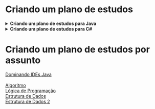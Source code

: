 # Criando um plano de estudos

<!-- Criando um plano de estudos para Java -->
<details>
    <summary><strong>Criando um plano de estudos para Java</strong></summary>
    <br />
    <div align="left">
        <!-- Básico - Conhecendo a Linguagem de Programação Java -->
        <table border=1>
            <tr>
                <th colspan="3"><a href="https://web.dio.me/coding/desafios-java-aceleracao-global-dev-21-gft/algorithm/fibonacci-facil?back=/tests/d32632f6-a3f6-4081-a64b-6397e9d02f15">Básico</a></th>
            </tr>
            <tr>
                <th colspan="3">Básico - Conhecendo a Linguagem de Programação Java</th>
            </tr>
            <tr>
                <th>Curso</th>
                <th>Código</th>
                <th>Status</th>
            </tr>
            <tr>
                <td><a href="https://web.dio.me/course/introducao-a-plataforma-java/learning/cdc0426c-9371-4af8-aaf0-23fffca6218f?back=/track/orange-tech-backend&tab=undefined&moduleId=undefined">Introdução à Plataforma Java - Introdução e Objetivos</a></td>
                <td><a href="#">Código</a></td>
                <td align="center">✔️</td>
            </tr>
            <tr>
                <td><a href="https://web.dio.me/course/ambiente-de-desenvolvimento-java/learning/c88e693f-67ca-4885-a1d1-0069da2aef10?back=/track/orange-tech-backend&tab=undefined&moduleId=undefined">Ambiente de Desenvolvimento Java - Introdução a IDEs</a></td>
                <td><a href="#">Código</a></td>
                <td align="center">✔️</td>
            </tr>
            <tr>
                <td><a href="https://web.dio.me/course/aprendendo-a-sintaxe-java/learning/f7af647f-d6ef-4663-8a3c-1f63129ee55f?back=/track/orange-tech-backend&tab=undefined&moduleId=undefined">Aprendendo a Sintaxe Java - Introdução</a></td>
                <td><a href="#">Código</a></td>
                <td align="center">✔️</td>
            </tr>
            <tr>
                <td><a href="https://web.dio.me/course/logica-condicional-e-controle-de-fluxos-em-java/learning/b5616a08-8f2f-4da0-bf9c-0fe384be2b42?back=/track/orange-tech-backend&tab=undefined&moduleId=undefined">Lógica Condicional e Controle de Fluxos em Java</a></td>
                <td><a href="#">Código</a></td>
                <td align="center">✔️</td>
            </tr>
            <tr>
                <td><a href="https://web.dio.me/course/estruturas-de-repeticao-e-arrays-em-java/learning/febaaad5-ea57-4389-a960-2907fa40041c?back=/track/orange-tech-backend&tab=undefined&moduleId=undefined">Estruturas de Repetição e Arrays em Java</a></td>
                <td><a href="#">Código</a></td>
                <td align="center">✔️</td>
            </tr>
            <tr>
                <td> - </td>
                <td><a href="https://github.com/shyoutarou/desafios-DIO/tree/master/Desafios/C%20Sharp/Desafios%20-%20Banco%20Carrefour%20Woman%20Developer/Pol%C3%ADgonos%20Regulares%20Simples">Código</a></td>
                <td align="center">✔️</td>
            </tr>	
            <tr>
                <td> - </td>
                <td><a href="https://github.com/shyoutarou/desafios-DIO/tree/master/Desafios/C%20Sharp/Desafios%20-%20Banco%20Carrefour%20Woman%20Developer/PUM">Código</a></td>
                <td align="center">✔️</td>
            </tr>
            <tr>
                <td> - </td>
                <td><a href="https://github.com/shyoutarou/desafios-DIO/tree/master/Desafios/C%20Sharp/Desafios%20-%20Banco%20Carrefour%20Woman%20Developer/Quadrado%20e%20ao%20Cubo">Código</a></td>
                <td align="center">✔️</td>
            </tr>
            <tr>
                <td> - </td>
                <td><a href="https://github.com/shyoutarou/desafios-DIO/tree/master/Desafios/C%20Sharp/Desafios%20-%20Banco%20Carrefour%20Woman%20Developer/Tabuada">Código</a></td>
                <td align="center">✔️</td>
            </tr>			
        </table>
    </div>
</details>

<!-- Criando um plano de estudos para C# -->
<details>
    <summary><strong>Criando um plano de estudos para C#</strong></summary>
    <br />
    <div align="left">
        <!-- Básico - -->
        <table border=1>
            <tr>
                <th colspan="3"><a href="https://web.dio.me/coding/desafio-aritmetico-em-java/algorithm/acima-da-diagonal-secundaria?back=/track/inter-java-developer">Básico -</a></th>
            </tr>
            <tr>
                <th colspan="3">Básico -</th>
            </tr>
            <tr>
                <th>Desafio</th>
                <th>Solução</th>
                <th>Status</th>
            </tr>
            <tr>
                <td>Abaixo Diagonal Principal</td>
                <td><a href="https://github.com/shyoutarou/desafios-DIO/tree/master/Desafios/Java/Desafio%20Aritm%C3%A9tico%20em%20Java/Abaixo%20Diagonal%20Principal">Código</a></td>
                <td align="center">✔️</td>
            </tr>
            <tr>
                <td>Abaixo Diagonal Secundaria</td>
                <td><a href="https://github.com/shyoutarou/desafios-DIO/tree/master/Desafios/Java/Desafio%20Aritm%C3%A9tico%20em%20Java/Abaixo%20Diagonal%20Secundaria">Código</a></td>
                <td align="center">✔️</td>
            </tr>
            <tr>
                <td>Acima Diagonal Secundaria</td>
                <td><a href="https://github.com/shyoutarou/desafios-DIO/tree/master/Desafios/Java/Desafio%20Aritm%C3%A9tico%20em%20Java/Acima%20Diagonal%20Secundaria">Código</a></td>
                <td align="center">✔️</td>
            </tr>                               
        </table>  
    </div>
</details>

# Criando um plano de estudos por assunto

<a href="https://web.dio.me/course/dominando-ides-java/learning/b0f1ae39-6af7-4a2c-8fc2-c73ae8463c84">Dominando IDEs Java</a><br /><br />
<a href="#">Algoritmo</a><br />
<a href="https://web.dio.me/course/logica-de-programacao-essencial-1/learning/e667ddc6-ca15-4f37-9291-dea944593898">Lógica de Programação</a><br />
<a href="https://web.dio.me/course/estrutura-de-dados-em-java/learning/f5a9837e-ec31-4bca-bc6f-338450c076f7">Estrutura de Dados</a><br />
<a href="https://web.dio.me/course/aprenda-o-que-sao-estrutura-de-dados-e-algoritmos/learning/a99f9576-69e9-4187-b3a7-e7ada5e5d6ad">Estrutura de Dados 2</a><br />
